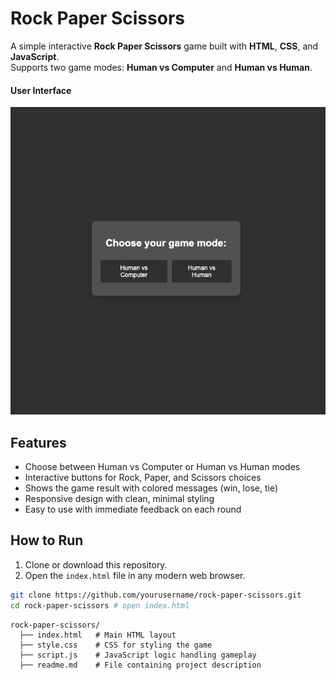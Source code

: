# Rock Paper Scissors

A simple interactive **Rock Paper Scissors** game built with **HTML**, **CSS**, and **JavaScript**.  
Supports two game modes: **Human vs Computer** and **Human vs Human**.

#### User Interface  
![Rock Paper Scissors Screenshot](user-interface.png)

## Features

- Choose between Human vs Computer or Human vs Human modes
- Interactive buttons for Rock, Paper, and Scissors choices
- Shows the game result with colored messages (win, lose, tie)
- Responsive design with clean, minimal styling
- Easy to use with immediate feedback on each round

## How to Run

1. Clone or download this repository.
2. Open the `index.html` file in any modern web browser.

```bash
git clone https://github.com/yourusername/rock-paper-scissors.git
cd rock-paper-scissors # open index.html
```

```
rock-paper-scissors/
  ├── index.html   # Main HTML layout
  ├── style.css    # CSS for styling the game
  ├── script.js    # JavaScript logic handling gameplay
  ├── readme.md    # File containing project description
```
